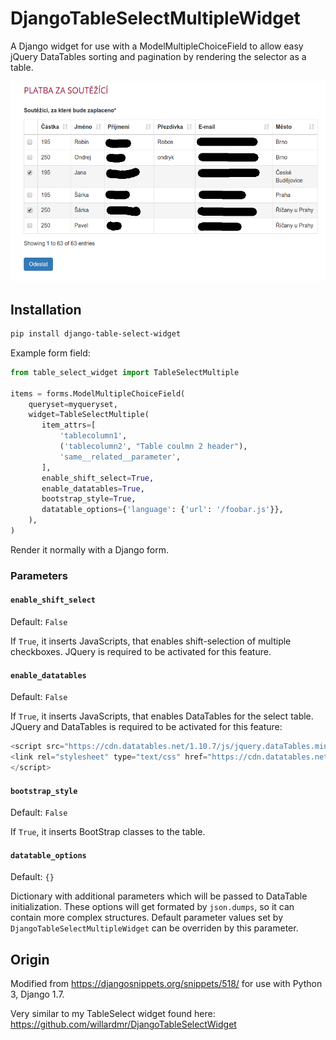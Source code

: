 # DjangoTableSelectMultipleWidget
A Django widget for use with a ModelMultipleChoiceField to allow easy jQuery DataTables sorting and pagination by rendering the selector as a table.

![Table select widget screenshot](https://raw.githubusercontent.com/PetrDlouhy/DjangoTableSelectMultipleWidget/master/table_select_widget.png "Table select widget screenshot (with datables and bootstrap enabled")

## Installation

```bash
pip install django-table-select-widget
```

Example form field:
```python
from table_select_widget import TableSelectMultiple

items = forms.ModelMultipleChoiceField(
    queryset=myqueryset,
    widget=TableSelectMultiple(
       item_attrs=[
           'tablecolumn1',
           ('tablecolumn2', "Table coulmn 2 header"),
           'same__related__parameter',
       ],
       enable_shift_select=True,
       enable_datatables=True,
       bootstrap_style=True,
       datatable_options={'language': {'url': '/foobar.js'}},
    ),
)
```
        
Render it normally with a Django form.

### Parameters

#### `enable_shift_select`
Default: `False`

If `True`, it inserts JavaScripts, that enables shift-selection of multiple checkboxes. JQuery is required to be activated for this feature.

#### `enable_datatables`
Default: `False`

If `True`, it inserts JavaScripts, that enables DataTables for the select table. JQuery and DataTables is required to be activated for this feature:
```javascript
<script src="https://cdn.datatables.net/1.10.7/js/jquery.dataTables.min.js"></script>
<link rel="stylesheet" type="text/css" href="https://cdn.datatables.net/1.10.7/css/jquery.dataTables.css"></link>
</script>
```

#### `bootstrap_style`
Default: `False`

If `True`, it inserts BootStrap classes to the table.

#### `datatable_options`
Default: `{}`

Dictionary with additional parameters which will be passed to DataTable initialization.
These options will get formated by `json.dumps`, so it can contain more complex structures.
Default parameter values set by `DjangoTableSelectMultipleWidget` can be overriden by this parameter.


## Origin

Modified from https://djangosnippets.org/snippets/518/ for use with Python 3, Django 1.7.


Very similar to my TableSelect widget found here: https://github.com/willardmr/DjangoTableSelectWidget
